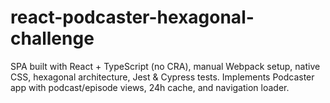 # react-podcaster-hexagonal-challenge
SPA built with React + TypeScript (no CRA), manual Webpack setup, native CSS, hexagonal architecture, Jest &amp; Cypress tests. Implements Podcaster app with podcast/episode views, 24h cache, and navigation loader.
